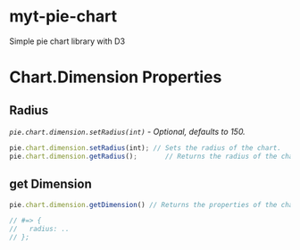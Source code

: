 # myt-pie-chart
Simple pie chart library with D3

# Chart.Dimension Properties

## Radius

  _`pie.chart.dimension.setRadius(int)` - Optional, defaults to 150._

```JavaScript
pie.chart.dimension.setRadius(int); // Sets the radius of the chart.
pie.chart.dimension.getRadius();       // Returns the radius of the chart.
```

## get Dimension

```JavaScript
pie.chart.dimension.getDimension() // Returns the properties of the chart.dimension object

// #=> {
//   radius: ..
// };
```
